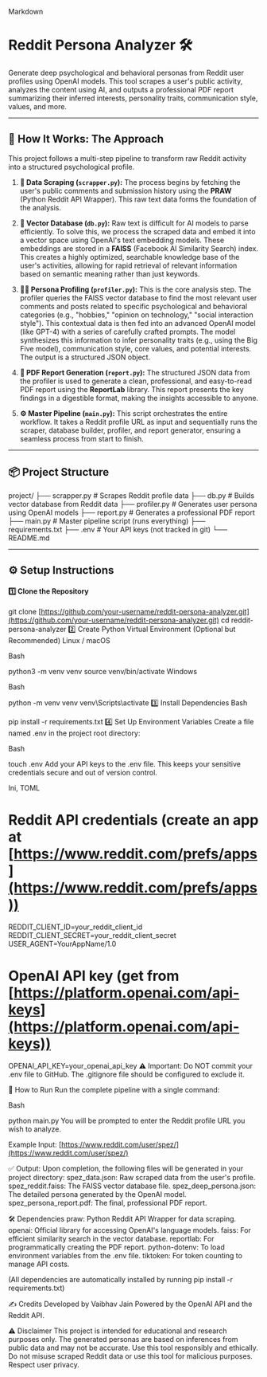 Markdown

# Reddit Persona Analyzer 🛠️

Generate deep psychological and behavioral personas from Reddit user profiles using OpenAI models. This tool scrapes a user's public activity, analyzes the content using AI, and outputs a professional PDF report summarizing their inferred interests, personality traits, communication style, values, and more.

---

## 🧐 How It Works: The Approach

This project follows a multi-step pipeline to transform raw Reddit activity into a structured psychological profile.

1.  **📜 Data Scraping (`scrapper.py`):** The process begins by fetching the user's public comments and submission history using the **PRAW** (Python Reddit API Wrapper). This raw text data forms the foundation of the analysis.

2.  **🧠 Vector Database (`db.py`):** Raw text is difficult for AI models to parse efficiently. To solve this, we process the scraped data and embed it into a vector space using OpenAI's text embedding models. These embeddings are stored in a **FAISS** (Facebook AI Similarity Search) index. This creates a highly optimized, searchable knowledge base of the user's activities, allowing for rapid retrieval of relevant information based on semantic meaning rather than just keywords.

3.  **🕵️‍♂️ Persona Profiling (`profiler.py`):** This is the core analysis step. The profiler queries the FAISS vector database to find the most relevant user comments and posts related to specific psychological and behavioral categories (e.g., "hobbies," "opinion on technology," "social interaction style"). This contextual data is then fed into an advanced OpenAI model (like GPT-4) with a series of carefully crafted prompts. The model synthesizes this information to infer personality traits (e.g., using the Big Five model), communication style, core values, and potential interests. The output is a structured JSON object.

4.  **📄 PDF Report Generation (`report.py`):** The structured JSON data from the profiler is used to generate a clean, professional, and easy-to-read PDF report using the **ReportLab** library. This report presents the key findings in a digestible format, making the insights accessible to anyone.

5.  **⚙️ Master Pipeline (`main.py`):** This script orchestrates the entire workflow. It takes a Reddit profile URL as input and sequentially runs the scraper, database builder, profiler, and report generator, ensuring a seamless process from start to finish.

---

## 📦 Project Structure

project/
├── scrapper.py         # Scrapes Reddit profile data
├── db.py               # Builds vector database from Reddit data
├── profiler.py         # Generates user persona using OpenAI models
├── report.py           # Generates a professional PDF report
├── main.py             # Master pipeline script (runs everything)
├── requirements.txt
├── .env                # Your API keys (not tracked in git)
└── README.md


---

## ⚙️ Setup Instructions

#### 1️⃣ Clone the Repository
git clone [https://github.com/your-username/reddit-persona-analyzer.git](https://github.com/your-username/reddit-persona-analyzer.git)
cd reddit-persona-analyzer
2️⃣ Create Python Virtual Environment (Optional but Recommended)
Linux / macOS

Bash

python3 -m venv venv
source venv/bin/activate
Windows

Bash

python -m venv venv
venv\Scripts\activate
3️⃣ Install Dependencies
Bash

pip install -r requirements.txt
4️⃣ Set Up Environment Variables
Create a file named .env in the project root directory:

Bash

touch .env
Add your API keys to the .env file. This keeps your sensitive credentials secure and out of version control.

Ini, TOML

# Reddit API credentials (create an app at [https://www.reddit.com/prefs/apps](https://www.reddit.com/prefs/apps))
REDDIT_CLIENT_ID=your_reddit_client_id
REDDIT_CLIENT_SECRET=your_reddit_client_secret
USER_AGENT=YourAppName/1.0

# OpenAI API key (get from [https://platform.openai.com/api-keys](https://platform.openai.com/api-keys))
OPENAI_API_KEY=your_openai_api_key
⚠️ Important: Do NOT commit your .env file to GitHub. The .gitignore file should be configured to exclude it.

🚀 How to Run
Run the complete pipeline with a single command:

Bash

python main.py
You will be prompted to enter the Reddit profile URL you wish to analyze.

Example Input:
[https://www.reddit.com/user/spez/](https://www.reddit.com/user/spez/)

✅ Output:
Upon completion, the following files will be generated in your project directory:
spez_data.json: Raw scraped data from the user's profile.
spez_reddit.faiss: The FAISS vector database file.
spez_deep_persona.json: The detailed persona generated by the OpenAI model.
spez_persona_report.pdf: The final, professional PDF report.

🛠 Dependencies
praw: Python Reddit API Wrapper for data scraping.
openai: Official library for accessing OpenAI's language models.
faiss: For efficient similarity search in the vector database.
reportlab: For programmatically creating the PDF report.
python-dotenv: To load environment variables from the .env file.
tiktoken: For token counting to manage API costs.

(All dependencies are automatically installed by running pip install -r requirements.txt)

✍️ Credits
Developed by Vaibhav Jain
Powered by the OpenAI API and the Reddit API.

⚠️ Disclaimer
This project is intended for educational and research purposes only. The generated personas are based on inferences from public data and may not be accurate. Use this tool responsibly and ethically. Do not misuse scraped Reddit data or use this tool for malicious purposes. Respect user privacy.

